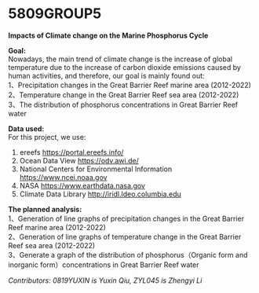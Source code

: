 # 5809GROUP5
**Impacts of Climate change on the Marine  Phosphorus Cycle**  
 
**Goal:**   
Nowadays, the main trend of climate change is the increase of global temperature due to the increase of carbon dioxide emissions caused by human activities, and therefore, our goal is mainly found out:  
1、Precipitation changes in the Great Barrier Reef marine area (2012-2022)  
2、Temperature change in the Great Barrier Reef sea area (2012-2022)  
3、The distribution of phosphorus concentrations in Great Barrier Reef water

**Data used:**  
For this project, we use: 
1. ereefs https://portal.ereefs.info/  
2. Ocean Data View https://odv.awi.de/
3. National Centers for Environmental Information  https://www.ncei.noaa.gov
4. NASA https://www.earthdata.nasa.gov
5. Climate Data Library http://iridl.ldeo.columbia.edu


**The planned analysis:**   
1、Generation of line graphs of precipitation changes in the Great Barrier Reef marine area (2012-2022)  
2、Generation of line graphs of temperature change in the Great Barrier Reef sea area (2012-2022)  
3、Generate a graph of the distribution of phosphorus（Organic form and inorganic form）concentrations in Great Barrier Reef water  

*Contributors: 0819YUXIN is Yuxin Qiu, ZYL045 is Zhengyi Li*
